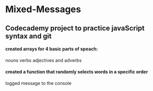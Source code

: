 # Mixed-Messages
## Codecademy project to practice javaScript syntax and git 

#### created arrays for 4 basic parts of speach:
 nouns verbs adjectives and adverbs

#### created a function that randomly selects words in a specific order

logged message to the console
